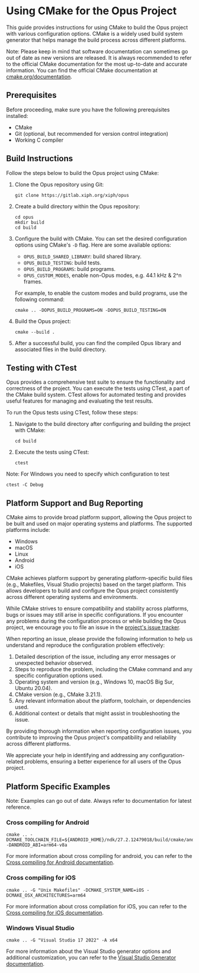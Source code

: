 # Using CMake for the Opus Project

This guide provides instructions for using CMake to build the Opus project with various configuration options. CMake is a widely used build system generator that helps manage the build process across different platforms.

Note: Please keep in mind that software documentation can sometimes go out of date as new versions are released. It is always recommended to refer to the official CMake documentation for the most up-to-date and accurate information. You can find the official CMake documentation at [cmake.org/documentation](https://cmake.org/documentation/).

## Prerequisites

Before proceeding, make sure you have the following prerequisites installed:

- CMake
- Git (optional, but recommended for version control integration)
- Working C compiler

## Build Instructions

Follow the steps below to build the Opus project using CMake:

1. Clone the Opus repository using Git:

    ```shell
    git clone https://gitlab.xiph.org/xiph/opus
    ```

2. Create a build directory within the Opus repository:

    ```shell
    cd opus
    mkdir build
    cd build
    ```

3. Configure the build with CMake. You can set the desired configuration options using CMake's `-D` flag. Here are some available options:

   - `OPUS_BUILD_SHARED_LIBRARY`: build shared library.
   - `OPUS_BUILD_TESTING`: build tests.
   - `OPUS_BUILD_PROGRAMS`: build programs.
   - `OPUS_CUSTOM_MODES`, enable non-Opus modes, e.g. 44.1 kHz & 2^n frames.

   For example, to enable the custom modes and build programs, use the following command:

    ```shell
    cmake .. -DOPUS_BUILD_PROGRAMS=ON -DOPUS_BUILD_TESTING=ON
    ```

4. Build the Opus project:

    ```shell
    cmake --build .
    ```

5. After a successful build, you can find the compiled Opus library and associated files in the build directory.

## Testing with CTest

Opus provides a comprehensive test suite to ensure the functionality and correctness of the project. You can execute the tests using CTest, a part of the CMake build system. CTest allows for automated testing and provides useful features for managing and evaluating the test results.

To run the Opus tests using CTest, follow these steps:

1. Navigate to the build directory after configuring and building the project with CMake:

    ```shell
    cd build
    ```

2. Execute the tests using CTest:

    ```shell
    ctest
    ```

Note: For Windows you need to specify which configuration to test

```shell
ctest -C Debug
```

## Platform Support and Bug Reporting

CMake aims to provide broad platform support, allowing the Opus project to be built and used on major operating systems and platforms. The supported platforms include:

- Windows
- macOS
- Linux
- Android
- iOS

CMake achieves platform support by generating platform-specific build files (e.g., Makefiles, Visual Studio projects) based on the target platform. This allows developers to build and configure the Opus project consistently across different operating systems and environments.

While CMake strives to ensure compatibility and stability across platforms, bugs or issues may still arise in specific configurations. If you encounter any problems during the configuration process or while building the Opus project, we encourage you to file an issue in the [project's issue tracker](https://gitlab.xiph.org/xiph/opus/-/issues).

When reporting an issue, please provide the following information to help us understand and reproduce the configuration problem effectively:

1. Detailed description of the issue, including any error messages or unexpected behavior observed.
2. Steps to reproduce the problem, including the CMake command and any specific configuration options used.
3. Operating system and version (e.g., Windows 10, macOS Big Sur, Ubuntu 20.04).
4. CMake version (e.g., CMake 3.21.1).
5. Any relevant information about the platform, toolchain, or dependencies used.
6. Additional context or details that might assist in troubleshooting the issue.

By providing thorough information when reporting configuration issues, you contribute to improving the Opus project's compatibility and reliability across different platforms.

We appreciate your help in identifying and addressing any configuration-related problems, ensuring a better experience for all users of the Opus project.

## Platform Specific Examples

Note: Examples can go out of date. Always refer to documentation for latest reference.

### Cross compiling for Android

```shell
cmake .. -DCMAKE_TOOLCHAIN_FILE=${ANDROID_HOME}/ndk/27.2.12479018/build/cmake/android.toolchain.cmake -DANDROID_ABI=arm64-v8a
```

For more information about cross compiling for android, you can refer to the [Cross compiling for Android documentation](https://cmake.org/cmake/help/latest/manual/cmake-toolchains.7.html#cross-compiling-for-android).

### Cross compiling for iOS

```shell
cmake .. -G "Unix Makefiles" -DCMAKE_SYSTEM_NAME=iOS -DCMAKE_OSX_ARCHITECTURES=arm64
```

For more information about cross compilation for iOS, you can refer to the [Cross compiling for iOS documentation](https://cmake.org/cmake/help/latest/manual/cmake-toolchains.7.html#cross-compiling-for-ios-tvos-or-watchos).


### Windows Visual Studio

```shell
cmake .. -G "Visual Studio 17 2022" -A x64
```

For more information about the Visual Studio generator options and additional customization, you can refer to the [Visual Studio Generator documentation](https://cmake.org/cmake/help/latest/generator/Visual%20Studio%2017%202022.html).
